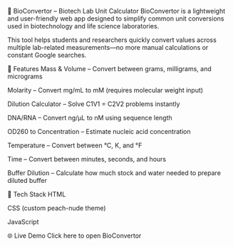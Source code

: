 🧪 BioConvertor – Biotech Lab Unit Calculator
BioConvertor is a lightweight and user-friendly web app designed to simplify common unit conversions used in biotechnology and life science laboratories.

This tool helps students and researchers quickly convert values across multiple lab-related measurements—no more manual calculations or constant Google searches.

🚀 Features
Mass & Volume – Convert between grams, milligrams, and micrograms

Molarity – Convert mg/mL to mM (requires molecular weight input)

Dilution Calculator – Solve C1V1 = C2V2 problems instantly

DNA/RNA – Convert ng/µL to nM using sequence length

OD260 to Concentration – Estimate nucleic acid concentration

Temperature – Convert between °C, K, and °F

Time – Convert between minutes, seconds, and hours

Buffer Dilution – Calculate how much stock and water needed to prepare diluted buffer

🧰 Tech Stack
HTML

CSS (custom peach-nude theme)

JavaScript

🌐 Live Demo
Click here to open BioConvertor
